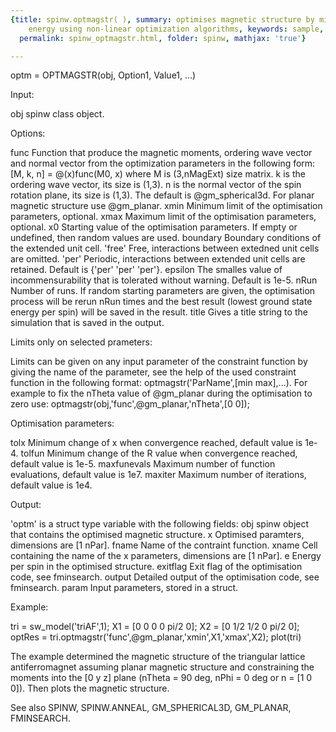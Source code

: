 ```yaml
---
{title: spinw.optmagstr( ), summary: optimises magnetic structure by minimizing the
    energy using non-linear optimization algorithms, keywords: sample, sidebar: sw_sidebar,
  permalink: spinw_optmagstr.html, folder: spinw, mathjax: 'true'}

---
```

 
optm = OPTMAGSTR(obj, Option1, Value1, ...)
 
Input:
 
obj       spinw class object.
 
Options:
 
func      Function that produce the magnetic moments, ordering wave
          vector and normal vector from the optimization
          parameters in the following form:
              [M, k, n] = @(x)func(M0, x)
          where M is (3,nMagExt) size matrix. k is the ordering
          wave vector, its size is (1,3). n is the normal vector
          of the spin rotation plane, its size is (1,3). The
          default is @gm_spherical3d. For planar magnetic structure
          use @gm_planar.
xmin      Minimum limit of the optimisation parameters, optional.
xmax      Maximum limit of the optimisation parameters, optional.
x0        Starting value of the optimisation parameters. If empty
          or undefined, then random values are used.
boundary  Boundary conditions of the extended unit cell.
              'free'  Free, interactions between extedned unit cells are
                      omitted.
              'per'   Periodic, interactions between extended unit cells
                      are retained.
          Default is {'per' 'per' 'per'}.
epsilon   The smalles value of incommensurability that is tolerated
          without warning. Default is 1e-5.
nRun      Number of runs. If random starting parameters are given, the
          optimisation process will be rerun nRun times and the best
          result (lowest ground state energy per spin) will be saved in
          the result.
title     Gives a title string to the simulation that is saved in the
          output.
 
Limits only on selected prameters:
 
Limits can be given on any input parameter of the constraint function by
giving the name of the parameter, see the help of the used constraint
function in the following format: optmagstr('ParName',[min max],...).
For example to fix the nTheta value of @gm_planar during the optimisation
to zero use:
optmagstr(obj,'func',@gm_planar,'nTheta',[0 0]);
 
Optimisation parameters:
 
tolx          Minimum change of x when convergence reached, default
              value is 1e-4.
tolfun        Minimum change of the R value when convergence reached,
              default value is 1e-5.
maxfunevals   Maximum number of function evaluations, default value
              is 1e7.
maxiter       Maximum number of iterations, default value is 1e4.
 
 
Output:
 
'optm' is a struct type variable with the following fields:
obj       spinw object that contains the optimised magnetic structure.
x         Optimised paramters, dimensions are [1 nPar].
fname     Name of the contraint function.
xname     Cell containing the name of the x parameters, dimensions are
          [1 nPar].
e         Energy per spin in the optimised structure.
exitflag  Exit flag of the optimisation code, see fminsearch.
output    Detailed output of the optimisation code, see fminsearch.
param     Input parameters, stored in a struct.
 
Example:
 
tri = sw_model('triAF',1);
X1 = [0 0 0 0 pi/2 0];
X2 = [0 1/2 1/2 0 pi/2 0];
optRes = tri.optmagstr('func',@gm_planar,'xmin',X1,'xmax',X2);
plot(tri)
 
The example determined the magnetic structure of the triangular lattice
antiferromagnet assuming planar magnetic structure and constraining the
moments into the [0 y z] plane (nTheta = 90 deg, nPhi = 0 deg or
n = [1 0 0]). Then plots the magnetic structure.
 
See also SPINW, SPINW.ANNEAL, GM_SPHERICAL3D, GM_PLANAR, FMINSEARCH.
 


